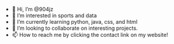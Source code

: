 - 👋 Hi, I’m @904jz
- 👀 I’m interested in sports and data
- 🌱 I’m currently learning python, java, css, and html
- 💞️ I’m looking to collaborate on interesting projects. 
- 📫 How to reach me by clicking the contact link on my website!

<!---
904jz/904jz is a ✨ special ✨ repository because its `README.md` (this file) appears on your GitHub profile.
You can click the Preview link to take a look at your changes.
--->
